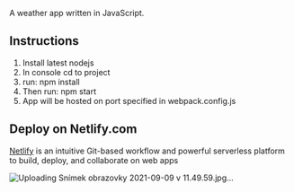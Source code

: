 A weather app written in JavaScript.

## Instructions

1. Install latest nodejs
2. In console cd to project
3. run: npm install
4. Then run: npm start
5. App will be hosted on port specified in webpack.config.js

## Deploy on Netlify.com

[Netlify](https://www.netlify.com/) is an intuitive Git-based workflow and powerful serverless platform to build, deploy, and collaborate on web apps

![Uploading Snímek obrazovky 2021-09-09 v 11.49.59.jpg…]()
